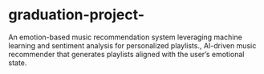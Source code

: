 # graduation-project-
An emotion-based music recommendation system leveraging machine learning and sentiment analysis for personalized playlists., AI-driven music recommender that generates playlists aligned with the user’s emotional state.
